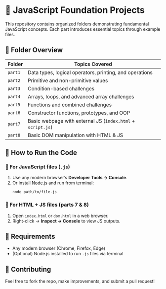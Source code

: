 # 📁 JavaScript Foundation Projects

This repository contains organized folders demonstrating fundamental JavaScript concepts. Each part introduces essential topics through example files.

## 🧠 Folder Overview

| Folder | Topics Covered |
|--------|----------------|
| `part1` | Data types, logical operators, printing, and operations |
| `part2` | Primitive and non-primitive values |
| `part3` | Condition-based challenges |
| `part4` | Arrays, loops, and advanced array challenges |
| `part5` | Functions and combined challenges |
| `part6` | Constructor functions, prototypes, and OOP |
| `part7` | Basic webpage with external JS (`index.html` + `script.js`) |
| `part8` | Basic DOM manipulation with HTML & JS |

## 🚀 How to Run the Code

### 🔹 For JavaScript files (`.js`)
1. Use any modern browser’s **Developer Tools → Console**.
2. Or install [Node.js](https://nodejs.org/) and run from terminal:
   ```bash
   node path/to/file.js
   ```

### 🔹 For HTML + JS files (parts 7 & 8)
1. Open `index.html` or `dom.html` in a web browser.
2. Right-click → **Inspect → Console** to view JS outputs.

## 📌 Requirements

- Any modern browser (Chrome, Firefox, Edge)
- (Optional) Node.js installed to run `.js` files via terminal

## 🤝 Contributing

Feel free to fork the repo, make improvements, and submit a pull request!
